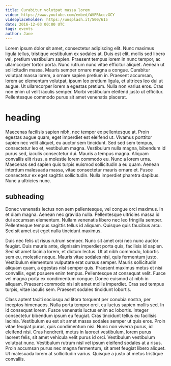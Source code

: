 ```yaml
---
title: Curabitur volutpat massa lorem
video: https://www.youtube.com/embed/WVPRkcczXCY
videoplaceholder: https://unsplash.it/500/615
date: 2016-12-03 00:00 UTC
tags: events
author: Jane
---
```


Lorem ipsum dolor sit amet, consectetur adipiscing elit. Nunc maximus ligula tellus, tristique vestibulum ex sodales at. Duis est elit, mollis sed libero vel, pretium vestibulum sapien. Praesent tempus lorem in nunc tempor, ac ullamcorper tortor porta. Nunc rutrum nunc vitae efficitur aliquet. Aenean ut sollicitudin massa. Mauris semper ornare magna a congue. Curabitur volutpat massa lorem, a ornare sapien pretium in. Praesent accumsan, lorem ac elementum volutpat, ipsum leo pretium ligula, et ultrices leo dui ut augue. Ut ullamcorper lorem a egestas pretium. Nulla non varius eros. Cras non enim ut velit iaculis semper. Morbi vestibulum eleifend justo ut efficitur. Pellentesque commodo purus sit amet venenatis placerat.

# heading

Maecenas facilisis sapien nibh, nec tempor ex pellentesque at. Proin egestas augue quam, eget imperdiet est eleifend ut. Vivamus porttitor sapien nec velit aliquet, eu auctor sem tincidunt. Sed sed sem tempus, consectetur leo et, vestibulum magna. Vestibulum nulla magna, bibendum id purus sed, iaculis consectetur dui. Mauris a tempus magna. Aliquam convallis elit risus, a molestie lorem commodo eu. Nunc a lorem urna. Maecenas sed sapien quis turpis euismod sollicitudin a eu quam. Aenean interdum malesuada massa, vitae consectetur mauris ornare et. Fusce consectetur ex eget sagittis sollicitudin. Nulla imperdiet pharetra dapibus. Nunc a ultricies nunc.

## subheading
Donec venenatis lectus non sem pellentesque, vel congue orci maximus. In et diam magna. Aenean nec gravida nulla. Pellentesque ultricies massa id dui accumsan elementum. Nullam venenatis libero nec leo fringilla semper. Pellentesque tempus sagittis tellus id aliquam. Quisque quis faucibus arcu. Sed sit amet est eget nulla tincidunt maximus.

Duis nec felis ut risus rutrum semper. Nunc sit amet orci nec nunc auctor feugiat. Duis mauris ante, dignissim imperdiet porta quis, facilisis id sapien. Sed sit amet lacinia lorem, et dictum lectus. Ut at nibh commodo, lobortis sem eu, molestie neque. Mauris vitae sodales nisi, quis fermentum justo. Vestibulum elementum vulputate erat cursus semper. Mauris sollicitudin aliquam quam, a egestas nisl semper quis. Praesent maximus metus et nisi convallis, eget posuere enim tempus. Pellentesque at consequat velit. Fusce vel magna porta ex condimentum congue. Donec euismod at nibh in aliquam. Praesent commodo nisi sit amet mollis imperdiet. Cras sed tempus turpis, vitae iaculis sem. Praesent sodales tincidunt lobortis.

Class aptent taciti sociosqu ad litora torquent per conubia nostra, per inceptos himenaeos. Nulla porta tempor orci, eu luctus sapien mollis sed. In id consequat lorem. Fusce venenatis luctus enim ac lobortis. Integer consectetur bibendum ipsum eu feugiat. Cras tincidunt tellus eu facilisis lacinia. Vestibulum eu est sit amet massa sodales semper ut quis eros. Proin vitae feugiat purus, quis condimentum nisi. Nunc non viverra purus, id eleifend nisi. Cras hendrerit, metus in laoreet vestibulum, lorem purus laoreet felis, sit amet vehicula velit purus id orci. Vestibulum vestibulum volutpat nunc. Vestibulum rutrum nisl vel ipsum eleifend sodales at a risus. Proin accumsan purus nec magna fermentum, sit amet feugiat libero aliquet. Ut malesuada lorem at sollicitudin varius. Quisque a justo at metus tristique convallis.
